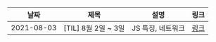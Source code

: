 | 날짜       | 제목                | 설명              | 링크                                                                            |
| ---------- | ------------------- | ----------------- | ------------------------------------------------------------------------------- |
| 2021-08-03 | [TIL] 8월 2일 ~ 3일 | JS 특징, 네트워크 | [링크](https://yunjinim.notion.site/TIL-8-2-3-7144d90756b0426ca4750aeca20daba8) |
